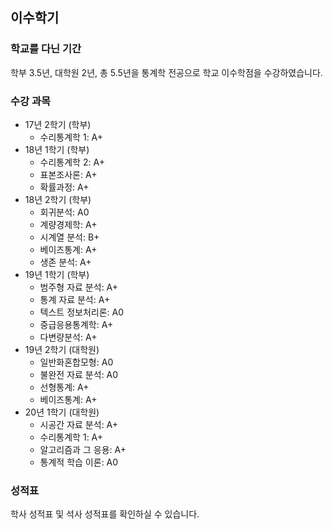 ## 이수학기



### 학교를 다닌 기간

학부 3.5년, 대학원 2년, 총 5.5년을 통계학 전공으로 학교 이수학점을 수강하였습니다.



### 수강 과목

* 17년 2학기 (학부)
  * 수리통계학 1: A+
* 18년 1학기 (학부)
  * 수리통계학 2: A+
  * 표본조사론: A+
  * 확률과정: A+
* 18년 2학기 (학부)
  * 회귀분석: A0
  * 계량경제학: A+
  * 시계열 분석: B+
  * 베이즈통계: A+
  * 생존 분석: A+
* 19년 1학기 (학부)
  * 범주형 자료 분석: A+
  * 통계 자료 분석: A+
  * 텍스트 정보처리론: A0
  * 중급응용통계학: A+
  * 다변량분석: A+
* 19년 2학기 (대학원)
  * 일반화혼합모형: A0
  * 불완전 자료 분석: A0
  * 선형통계: A+
  * 베이즈통계: A+
* 20년 1학기 (대학원)
  * 시공간 자료 분석: A+
  * 수리통계학 1: A+
  * 알고리즘과 그 응용: A+
  * 통계적 학습 이론: A0



### 성적표

 학사 성적표 및 석사 성적표를 확인하실 수 있습니다.